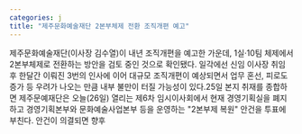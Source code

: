 ```yaml
---
categories: j
title: "제주문화예술재단 2본부체제 전환 조직개편 예고"
---
```

제주문화예술재단(이사장 김수열)이 내년 조직개편을 예고한 가운데, 1실·10팀 체제에서 2본부체제로 전환하는 방안을 검토 중인 것으로 확인됐다. 일각에선 신임 이사장 취임 후 한달간 이뤄진 3번의 인사에 이어 대규모 조직개편이 예상되면서 업무 혼선, 피로도 증가 등 우려가 나오는 만큼 내부 불만이 터질 가능성이 있다.25일 본지 취재를 종합하면 제주문예재단은 오늘(26일) 열리는 제6차 임시이사회에서 현재 경영기획실을 폐지하고 경영기획본부와 문화예술사업본부 등을 운영하는 "2본부제 복원" 안건을 투표에 부친다. 안건이 의결되면 향후
